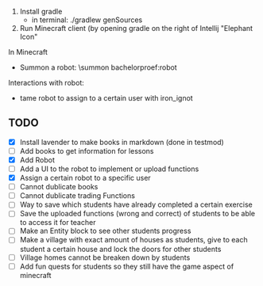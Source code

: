 1. Install gradle
    - in terminal: ./gradlew genSources
2. Run Minecraft client (by opening gradle on the right of Intellij "Elephant Icon"


In Minecraft 
- Summon a robot: \summon bachelorproef:robot



Interactions with robot: 
- tame robot to assign to a certain user with iron_ignot


## TODO 
- [x] Install lavender to make books in markdown (done in testmod)
- [ ] Add books to get information for lessons
- [x] Add Robot
- [ ] Add a UI to the robot to implement or upload functions 
- [x] Assign a certain robot to a specific user 
- [ ] Cannot dublicate books 
- [ ] Cannot dublicate trading Functions 
- [ ] Way to save which students have already completed a certain exercise
- [ ] Save the uploaded functions (wrong and correct) of students to be able to access it for teacher 
- [ ] Make an Entity block to see other students progress
- [ ] Make a village with exact amount of houses as students, give to each student a certain house and lock the doors for other students 
- [ ] Village homes cannot be breaken down by students
- [ ] Add fun quests for students so they still have the game aspect of minecraft
